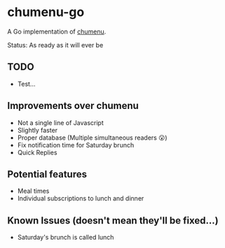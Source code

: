 # chumenu-go
A Go implementation of [chumenu](https://github.com/ratorx/chumenu).

Status: As ready as it will ever be

## TODO
* Test...

## Improvements over chumenu
* Not a single line of Javascript
* Slightly faster
* Proper database (Multiple simultaneous readers 😮)
* Fix notification time for Saturday brunch
* Quick Replies

## Potential features
* Meal times
* Individual subscriptions to lunch and dinner

## Known Issues (doesn't mean they'll be fixed...)
* Saturday's brunch is called lunch
